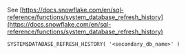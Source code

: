 See [https://docs.snowflake.com/en/sql-reference/functions/system_database_refresh_history](https://docs.snowflake.com/en/sql-reference/functions/system_database_refresh_history)
```
SYSTEM$DATABASE_REFRESH_HISTORY( '<secondary_db_name>' )
```
